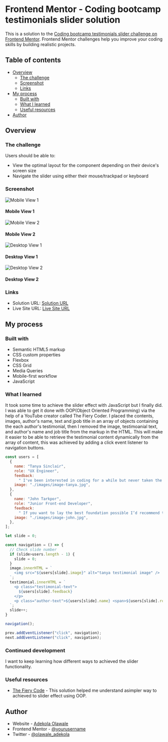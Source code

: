 # Frontend Mentor - Coding bootcamp testimonials slider solution

This is a solution to the [Coding bootcamp testimonials slider challenge on Frontend Mentor](https://www.frontendmentor.io/challenges/coding-bootcamp-testimonials-slider-4FNyLA8JL). Frontend Mentor challenges help you improve your coding skills by building realistic projects. 

## Table of contents

- [Overview](#overview)
  - [The challenge](#the-challenge)
  - [Screenshot](#screenshot)
  - [Links](#links)
- [My process](#my-process)
  - [Built with](#built-with)
  - [What I learned](#what-i-learned)
  - [Useful resources](#useful-resources)
- [Author](#author)


## Overview

### The challenge

Users should be able to:

- View the optimal layout for the component depending on their device's screen size
- Navigate the slider using either their mouse/trackpad or keyboard

### Screenshot

![Mobile View 1](./images/mobile-view1.png)

#### Mobile View 1

![Mobile View 2](./images/mobile-view2.png)

#### Mobile View 2

![Desktop View 1](./images/desktop-view1.png)

#### Desktop View 1

![Desktop View 2](./images/desktop-view2.png)

#### Desktop View 2

### Links

- Solution URL: [Solution URL](https://www.frontendmentor.io/challenges/coding-bootcamp-testimonials-slider-4FNyLA8JL/hub/testimonial-image-slider-with-javascript-_kFOddzLG)
- Live Site URL: [Live Site URL](https://coding-bootcamp-slider.netlify.app)

## My process

### Built with

- Semantic HTML5 markup
- CSS custom properties
- Flexbox
- CSS Grid
- Media Queries
- Mobile-first workflow
- JavaScript

### What I learned

It took some time to  achieve the slider effect with JavaScript but I finally did. I was able to get it done with OOP(Object Oriented Programming) via the help of a YouTube creator called The Fiery Coder. 
I placed the contents, images, author's name, text and jpob title in an array of objects containing the each author's testimonial, then I removed the image, testimoanial text, and author's name and job title from the markup in the HTML.
This will make it easier to be able to retrieve the testimonial content dynamically from the array of content, this was achieved by adding a click event listener to navigation buttons.

```js
const users = [
  {
    name: "Tanya Sinclair",
    role: "UX Engineer",
    feedback:
      " I've been interested in coding for a while but never taken the jump, until now. I couldn't recommend this course enough. I'm now in the job of my dreams and so excited about the future. ",
    image: "./images/image-tanya.jpg",
  },
  {
    name: "John Tarkpor",
    role: "Junior Front-end Developer",
    feedback:
      " If you want to lay the best foundation possible I’d recommend taking this course. The depth the instructors go into is incredible. I now feel so confident about starting up as a professional developer. ",
    image: "./images/image-john.jpg",
  },
];

let slide = 0;

const navigation = () => {
  // Check slide number
  if (slide>users.length - 1) {
    slide = 0;
  }
  image.innerHTML = `
    <img src="${users[slide].image}" alt="tanya testimonial image" />
  `;
  testimonial.innerHTML = `
    <p class="testimonial-text">
      ${users[slide].feedback}
    </p>
    <p class="author-text">${users[slide].name} <span>${users[slide].role}</span></p>
  `;
  slide++;
}

navigation();

prev.addEventListener("click", navigation);
next.addEventListener("click", navigation);
```


### Continued development

I want to keep learning how different ways to achieved the slider functionality.

### Useful resources

- [The Fiery Code](https://www.youtube.com/watch?v=7td4nJ083KA) - This solution helped me understand asimpler way to achieved to slider effect using OOP.

## Author

- Website - [Adekola Olawale](https://studiogenix.netlify.app)
- Frontend Mentor - [@yourusername](https://www.frontendmentor.io/profile/yourusername)
- Twitter - [@olawale_adekola](https://www.twitter.com/olawale_adekola)